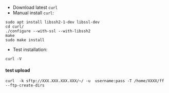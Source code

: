 - Download latest `curl`
- Manual install `curl`:
```
sudo apt install libssh2-1-dev libssl-dev
cd curl/
./configure --with-ssl --with-libssh2
make
sudo make install
```
- Test installation:
```
curl -V
```
#### test upload
``` console
curl  -k sftp://XXX.XXX.XXX.XXX/~/ -u  username:pass -T /home/XXXX/ff --ftp-create-dirs 
```
